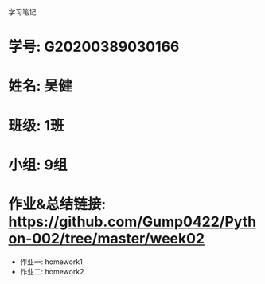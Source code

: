 学习笔记
# 学号: G20200389030166
# 姓名: 吴健
# 班级: 1班
# 小组: 9组
# 作业&总结链接: https://github.com/Gump0422/Python-002/tree/master/week02
* 作业一: homework1
* 作业二: homework2